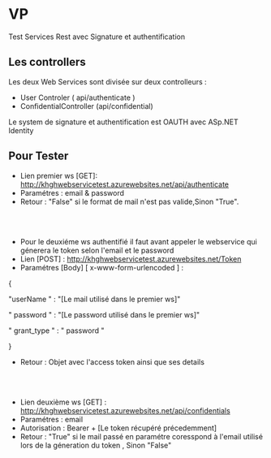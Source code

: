 # VP
Test Services Rest avec Signature et authentification

<h2> Les controllers </h2>
Les deux Web Services sont divisée sur deux controlleurs :

 * User Controler ( api/authenticate )
 * ConfidentialController (api/confidential)

 Le system de signature et authentification est OAUTH avec ASp.NET Identity

<h2>Pour Tester</h2>

* Lien premier ws [GET]:  http://khghwebservicetest.azurewebsites.net/api/authenticate  
* Paramétres : email & password 
* Retour : "False" si le format de mail n'est pas valide,Sinon "True".

<br></br>
* Pour le deuxiéme ws authentifié il faut avant appeler le webservice qui génerera le token selon l'email et le password 
* Lien [POST] :   http://khghwebservicetest.azurewebsites.net/Token 
* Paramétres [Body] [  x-www-form-urlencoded ] : 

{

"userName " : "[Le mail utilisé dans le premier ws]"

"  password " :  "[Le password utilisé dans le premier ws]"

"  grant_type " : "  password "

}

* Retour : Objet avec l'access token ainsi que ses details


<br></br>
* Lien deuxième ws [GET] :    http://khghwebservicetest.azurewebsites.net/api/confidentials
* Paramétres : email  
* Autorisation : Bearer + [Le token récupéré précedemment]
* Retour : "True" si le mail passé en paramétre coresspond à l'email utilisé lors de la géneration du token , Sinon "False"


